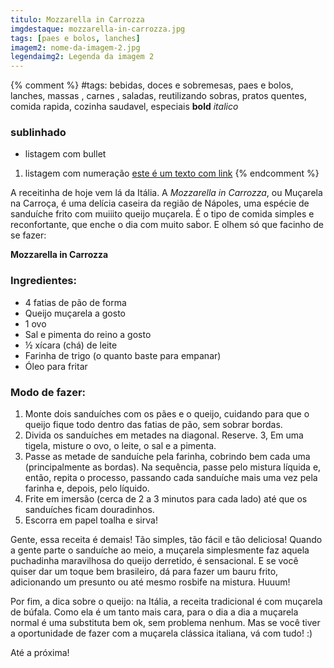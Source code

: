 ```yaml
---
titulo: Mozzarella in Carrozza
imgdestaque: mozzarella-in-carrozza.jpg
tags: [paes e bolos, lanches]
imagem2: nome-da-imagem-2.jpg
legendaimg2: Legenda da imagem 2
---
```

{% comment %}
#tags: bebidas, doces e sobremesas, paes e bolos, lanches, massas , carnes , saladas, reutilizando sobras, pratos quentes, comida rapida, cozinha saudavel, especiais
**bold**
*italico*
### sublinhado
* listagem com bullet
1. listagem com numeração
[este é um texto com link](https://www.enderecodolink.com)
{% endcomment %}

A receitinha de hoje vem lá da Itália. A *Mozzarella in Carrozza*, ou Muçarela na Carroça, é uma delícia caseira da região de Nápoles, uma espécie de sanduíche frito com muiiito queijo muçarela. É o tipo de comida simples e reconfortante, que enche o dia com muito sabor. E olhem só que facinho de se fazer:

**Mozzarella in Carrozza**

### Ingredientes: 

* 4 fatias de pão de forma
* Queijo muçarela a gosto
* 1 ovo
* Sal e pimenta do reino a gosto
* ½ xícara (chá) de leite
* Farinha de trigo (o quanto baste para empanar)
* Óleo para fritar

### Modo de fazer:

1. Monte dois sanduíches com os pães e o queijo, cuidando para que o queijo fique todo dentro das fatias de pão, sem sobrar bordas. 
2. Divida os sanduíches em metades na diagonal. Reserve.
3, Em uma tigela, misture o ovo, o leite, o sal e a pimenta. 
4. Passe as metade de sanduíche pela farinha, cobrindo bem cada uma (principalmente as bordas). Na sequência, passe pelo mistura líquida e, então, repita o processo, passando cada sanduíche mais uma vez pela farinha e, depois, pelo líquido. 
5. Frite em imersão (cerca de 2 a 3 minutos para cada lado) até que os sanduíches ficam douradinhos. 
6. Escorra em papel toalha e sirva!

Gente, essa receita é demais! Tão simples, tão fácil e tão deliciosa! Quando a gente parte o sanduíche ao meio, a muçarela simplesmente faz aquela puchadinha maravilhosa do queijo derretido, é sensacional. E se você quiser dar um toque bem brasileiro, dá para fazer um bauru frito, adicionando um presunto ou até mesmo rosbife na mistura. Huuum!

Por fim, a dica sobre o queijo: na Itália, a receita tradicional é com muçarela de búfala. Como ela é um tanto mais cara, para o dia a dia a muçarela normal é uma substituta bem ok, sem problema nenhum. Mas se você tiver a oportunidade de fazer com a muçarela clássica italiana, vá com tudo! :)

Até a próxima!